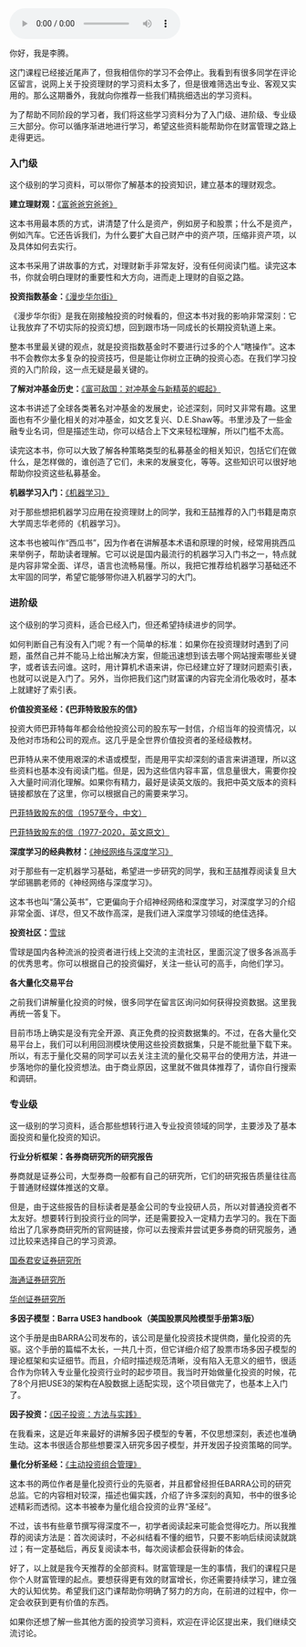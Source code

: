 <audio title="番外三｜有哪些能够持续学习的参考资料和相关网站？" src="https://static001.geekbang.org/resource/audio/5f/a0/5f5f1d6a716b985b4487ec826cdd6ba0.mp3" controls="controls"></audio> 
<p>你好，我是李腾。</p><p>这门课程已经接近尾声了，但我相信你的学习不会停止。我看到有很多同学在评论区留言，说网上关于投资理财的学习资料太多了，但是很难筛选出专业、客观又实用的。那么这期番外，我就向你推荐一些我们精挑细选出的学习资料。</p><p>为了帮助不同阶段的学习者，我们将这些学习资料分为了入门级、进阶级、专业级三大部分。你可以循序渐进地进行学习，希望这些资料能帮助你在财富管理之路上走得更远。</p><h3>入门级</h3><p>这个级别的学习资料，可以带你了解基本的投资知识，建立基本的理财观念。</p><p><strong>建立理财观：</strong><a href="https://book.douban.com/subject/27153484/">《富爸爸穷爸爸》</a></p><p>这本书用最本质的方式，讲清楚了什么是资产，例如房子和股票；什么不是资产，例如汽车。它还告诉我们，为什么要扩大自己财产中的资产项，压缩非资产项，以及具体如何去实行。</p><p>这本书采用了讲故事的方式，对理财新手非常友好，没有任何阅读门槛。读完这本书，你就会明白理财的重要性和大方向，进而走上理财的自驱之路。</p><p><strong>投资指数基金：</strong><a href="https://book.douban.com/subject/10606457/">《漫步华尔街》</a></p><p>《漫步华尔街》是我在刚接触投资的时候看的，但这本书对我的影响非常深刻：它让我放弃了不切实际的投资幻想，回到跟市场一同成长的长期投资轨道上来。</p><p>整本书里最关键的观点，就是投资指数基金时不要进行过多的个人“瞎操作”。这本书不会教你太多复杂的投资技巧，但是能让你树立正确的投资心态。在我们学习投资的入门阶段，这一点无疑是最关键的。</p><!-- [[[read_end]]] --><p><strong>了解对冲基金历史：</strong><a href="https://book.douban.com/subject/5914480/">《富可敌国：对冲基金与新精英的崛起》</a></p><p>这本书讲述了全球各类著名对冲基金的发展史，论述深刻，同时又非常有趣。这里面也有不少量化相关的对冲基金，如文艺复兴、D.E.Shaw等。书里涉及了一些金融专业名词，但是描述生动，你可以结合上下文来轻松理解，所以门槛不太高。</p><p>读完这本书，你可以大致了解各种策略类型的私募基金的相关知识，包括它们在做什么，是怎样做的，谁创造了它们，未来的发展变化，等等。这些知识可以很好地帮助你投资这些私募基金。</p><p><strong>机器学习入门：</strong><a href="https://book.douban.com/subject/26708119/">《机器学习》 </a></p><p>对于那些想把机器学习应用在投资理财上的同学，我和王喆推荐的入门书籍是南京大学周志华老师的《机器学习》。</p><p>这本书也被叫作“西瓜书”，因为作者在讲解基本术语和原理的时候，经常用挑西瓜来举例子，帮助读者理解。它可以说是国内最流行的机器学习入门书之一，特点就是内容非常全面、详尽，语言也流畅易懂。所以，我把它推荐给机器学习基础还不太牢固的同学，希望它能够带你进入机器学习的大门。</p><h3>进阶级</h3><p>这个级别的学习资料，适合已经入门，但还希望持续进步的同学。</p><p>如何判断自己有没有入门呢？有一个简单的标准：如果你在投资理财时遇到了问题，虽然自己并不能马上给出解决方案，但能迅速想到该去哪个网站搜索哪些关键字，或者该去问谁。这时，用计算机术语来讲，你已经建立好了理财问题索引表，也就可以说是入门了。另外，当你把我们这门财富课的内容完全消化吸收时，基本上就建好了索引表。</p><p><strong>价值投资圣经：《巴菲特致股东的信》</strong></p><p>投资大师巴菲特每年都会给他投资公司的股东写一封信，介绍当年的投资情况，以及他对市场和公司的观点。这几乎是全世界价值投资者的圣经级教材。</p><p>巴菲特从来不使用艰深的术语或模型，而是用平实却深刻的语言来讲道理，所以这些资料也基本没有阅读门槛。但是，因为这些信内容丰富，信息量很大，需要你投入大量时间消化理解。如果你有精力，最好是读英文版的。我把中英文版本的资料链接都放在了这里，你可以根据自己的需要来学习。</p><p><a href="https://xueqiu.com/6217262310/141776956">巴菲特致股东的信（1957至今，中文）</a></p><p><a href="https://www.berkshirehathaway.com/letters/letters.html">巴菲特致股东的信（1977-2020，英文原文）</a></p><p><strong>深度学习的经典教材：</strong><a href="https://book.douban.com/subject/35044046/">《神经网络与深度学习》</a></p><p>对于那些有一定机器学习基础，希望进一步研究的同学，我和王喆推荐阅读复旦大学邱锡鹏老师的《神经网络与深度学习》。</p><p>这本书也叫“蒲公英书”，它更偏向于介绍神经网络和深度学习，对深度学习的介绍非常全面、详尽，但又不故作高深，是我们进入深度学习领域的绝佳选择。</p><p><strong>投资社区：</strong><a href="https://xueqiu.com/">雪球</a></p><p>雪球是国内各种流派的投资者进行线上交流的主流社区，里面沉淀了很多各派高手的优秀思考。你可以根据自己的投资偏好，关注一些认可的高手，向他们学习。</p><p><strong>各大量化交易平台</strong></p><p>之前我们讲解量化投资的时候，很多同学在留言区询问如何获得投资数据。这里我再统一答复下。</p><p>目前市场上确实是没有完全开源、真正免费的投资数据集的。不过，在各大量化交易平台上，我们可以利用回测模块使用这些投资数据集，只是不能批量下载下来。所以，有志于量化交易的同学可以去关注主流的量化交易平台的使用方法，并进一步落地你的量化投资想法。由于商业原因，这里就不做具体推荐了，请你自行搜索和调研。</p><h3>专业级</h3><p>这一级别的学习资料，适合那些想转行进入专业投资领域的同学，主要涉及了基本面投资和量化投资的知识。</p><p><strong>行业分析框架：各券商研究所的研究报告</strong></p><p>券商就是证券公司，大型券商一般都有自己的研究所，它们的研究报告质量往往高于普通财经媒体推送的文章。</p><p>但是，由于这些报告的目标读者是基金公司的专业投研人员，所以对普通投资者不太友好。想要转行到投资行业的同学，还是需要投入一定精力去学习的。我在下面给出了几家券商研究所的官网链接，你可以去搜索并尝试更多券商的研究服务，通过比较来选择自己的学习资源。</p><p><a href="https://www.gtja.com/content/research/industry.html">国泰君安证券研究所</a></p><p><a href="https://www.htsec.com/ChannelHome/2016102402/index.shtml">海通证券研究所</a></p><p><a href="https://cj.hczq.com/index">华创证券研究所</a></p><p><strong>多因子模型：Barra USE3 handbook（美国股票风险模型手册第3版）</strong></p><p>这个手册是由BARRA公司发布的，该公司是量化投资技术提供商，量化投资的先驱。这个手册的篇幅不太长，一共几十页，但它详细介绍了股票市场多因子模型的理论框架和实证细节。而且，介绍时描述规范清晰，没有陷入无意义的细节，很适合作为你转入专业量化投资行业时的起步项目。我当时开始做量化投资的时候，花了8个月把USE3的架构在A股数据上适配实现，这个项目做完了，也基本上入门了。</p><p><strong>因子投资：</strong><a href="https://book.douban.com/subject/35192979/">《因子投资：方法与实践》</a></p><p>在我看来，这是近年来最好的讲解多因子模型的专著，不仅思想深刻，表述也准确生动。这本书很适合那些想要深入研究多因子模型，并开发因子投资策略的同学。</p><p><strong>量化分析圣经：</strong><a href="https://book.douban.com/subject/25984361/">《主动投资组合管理》</a></p><p>这本书的两位作者是量化投资行业的先驱者，并且都曾经担任BARRA公司的研究总监。它的内容相对较深，描述也偏实践，介绍了许多深刻的真知，书中的很多论述精彩而透彻。这本书被奉为量化组合投资的业界“圣经”。</p><p>不过，该书有些章节撰写得深度不一，初学者阅读起来可能会觉得吃力。所以我推荐的阅读方法是：首次阅读时，不必纠结看不懂的细节，只要不影响后续阅读就跳过；有一定基础后，再反复阅读本书，每次阅读都会获得新的体会。</p><p>好了，以上就是我今天推荐的全部资料。财富管理是一生的事情，我们的课程只是你个人财富管理的起点。要想获得更有效的财富增长，你还需要持续学习，建立强大的认知优势。希望我们这门课帮助你明确了努力的方向，在前进的过程中，你一定会收获到更有价值的东西。</p><p>如果你还想了解一些其他方面的投资学习资料，欢迎在评论区提出来，我们继续交流讨论。</p>